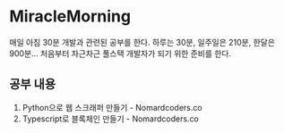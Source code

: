 # MiracleMorning
매일 아침 30분 개발과 관련된 공부를 한다.
하루는 30분, 일주일은 210분, 한달은 900분...
처음부터 차근차근 풀스택 개발자가 되기 위한 준비를 한다.

## 공부 내용
1. Python으로 웹 스크래퍼 만들기 - Nomardcoders.co
2. Typescript로 블록체인 만들기 - Nomardcoders.co